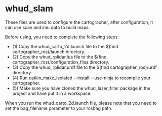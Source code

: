 # whud_slam
These files are used to configure the cartographer, after configuration, it can use scan and imu data to build maps.

Before using, you need to complete the following steps:

- (1) Copy the whud_carto_2d.launch file to the $(find cartographer_ros)/launch directory.
- (2) Copy the whud_rplidar.lua file to the $(find cartographer_ros)/configuration_files directory.
- (3) Copy the whud_rplidar.urdf file to the $(find cartographer_ros)/urdf directory.
- (4) Run catkin_make_isolated --install --use-ninja to recompile your cartographer.
- (5) Make sure you have cloned the whud_laser_filter package in the project and have put it in a workspace.

When you run the whud_carto_2d.launch file, please note that you need to set the bag_filename parameter to your rosbag path.

